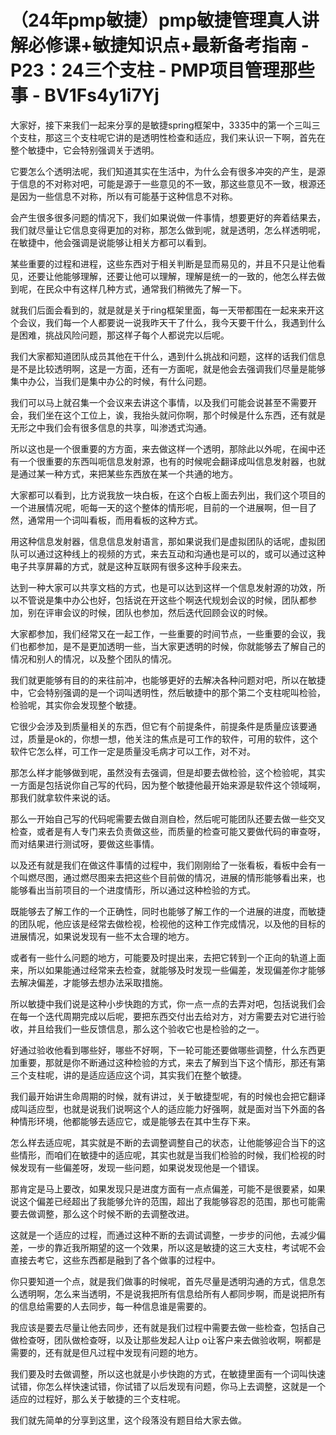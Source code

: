 # （24年pmp敏捷）pmp敏捷管理真人讲解必修课+敏捷知识点+最新备考指南 - P23：24三个支柱 - PMP项目管理那些事 - BV1Fs4y1i7Yj

大家好，接下来我们一起来分享的是敏捷spring框架中，3335中的第一个三叫三个支柱，那这三个支柱呢它讲的是透明性检查和适应，我们来认识一下啊，首先在整个敏捷中，它会特别强调关于透明。

它要怎么个透明法呢，我们知道其实在生活中，为什么会有很多冲突的产生，是源于信息的不对称对吧，可能是源于一些意见的不一致，那这些意见不一致，根源还是因为一些信息不对称，所以有可能基于这种信息不对称。

会产生很多很多问题的情况下，我们如果说做一件事情，想要更好的奔着结果去，我们就尽量让它信息变得更加的对称，那怎么做到呢，就是透明，怎么样透明呢，在敏捷中，他会强调是说能够让相关方都可以看到。

某些重要的过程和进程，这些东西对于相关判断是显而易见的，并且不只是让他看见，还要让他能够理解，还要让他可以理解，理解是统一的一致的，他怎么样去做到呢，在民众中有这样几种方式，通常我们稍微先了解一下。

就我们后面会看到的，就是就是关于ring框架里面，每一天带都围在一起来来开这个会议，我们每一个人都要说一说我昨天干了什么，我今天要干什么，我遇到什么是困难，挑战风险问题，那这样子每个人都说完以后呢。

我们大家都知道团队成员其他在干什么，遇到什么挑战和问题，这样的话我们信息是不是比较透明啊，这是一方面，还有一方面呢，就是他会去强调我们尽量是能够集中办公，当我们是集中办公的时候，有什么问题。

我们可以马上就召集一个会议来去讲这个事情，以及我们可能会说甚至不需要开会，我们坐在这个工位上，诶，我抬头就问你啊，那个时候是什么东西，还有就是无形之中我们会有很多信息的共享，叫渗透式沟通。

所以这也是一个很重要的方方面，来去做这样一个透明，那除此以外呢，在闽中还有一个很重要的东西叫呃信息发射源，也有的时候呢会翻译成叫信息发射器，也就是通过某一种方式，来把某些东西放在某一个共通的地方。

大家都可以看到，比方说我放一块白板，在这个白板上面去列出，我们这个项目的一个进展情况呢，呃每一天的这个整体的情形呢，目前的一个进展啊，但一目了然，通常用一个词叫看板，而用看板的这种方式。

用这种信息发射器，信息信息发射语言，那如果说我们是虚拟团队的话呢，虚拟团队可以通过这种线上的视频的方式，来去互动和沟通也是可以的，或可以通过这种电子共享屏幕的方式，就是这种互联网有很多这种手段来去。

达到一种大家可以共享文档的方式，也是可以达到这样一个信息发射源的功效，所以不管说是集中办公也好，包括说在开这些个啊迭代规划会议的时候，团队都参加，别在评审会议的时候，团队也参加，然后迭代回顾会议的时候。

大家都参加，我们经常又在一起工作，一些重要的时间节点，一些重要的会议，我们也都参加，是不是更加透明一些，当大家更透明的时候，你就能够去了解自己的情况和别人的情况，以及整个团队的情况。

我们就更能够有目的的来往前冲，也能够更好的去解决各种问题对吧，所以在敏捷中，它会特别强调的是一个词叫透明性，然后敏捷中的那个第二个支柱呢叫检验，检验呢，其实你会发现整个敏捷。

它很少会涉及到质量相关的东西，但它有个前提条件，前提条件是质量应该要通过，质量是ok的，你想一想，他关注的焦点是可工作的软件，可用的软件，这个软件它怎么样，可工作一定是质量没毛病才可以工作，对不对。

那怎么样才能够做到呢，虽然没有去强调，但是却要去做检验，这个检验呢，其实一方面是包括说你自己写的代码，因为整个敏捷他最开始来源是软件这个领域啊，那我们就拿软件来说的话。

那么一开始自己写的代码呢需要去做自测自检，然后呢可能团队还要去做一些交叉检查，或者是有人专门来去负责做这些，而质量的检查可能又要做代码的审查呀，而对结果进行测试呀，要做这些事情。

以及还有就是我们在做这件事情的过程中，我们刚刚给了一张看板，看板中会有一个叫燃尽图，通过燃尽图来去把这些个目前做的情况，进展的情形能够看出来，也能够看出当前项目的一个进度情形，所以通过这种检验的方式。

既能够去了解工作的一个正确性，同时也能够了解工作的一个进展的进度，而敏捷的团队呢，他应该是经常去做检视，检视他的这种工作完成情况，以及他的目标的进展情况，如果说发现有一些不太合理的地方。

或者有一些什么问题的地方，可能要及时提出来，去把它转到一个正向的轨道上面来，所以如果能通过经常来去检查，就能够及时发现一些偏差，发现偏差你才能够去解决偏差，才能够去想办法采取措施。

所以敏捷中我们说是这种小步快跑的方式，你一点一点的去弄对吧，包括说我们会在每一个迭代周期完成以后呢，要把东西交付出去给对方，对方需要去对它进行验收，并且给我们一些反馈信息，那么这个验收它也是检验的之一。

好通过验收他看到哪些好，哪些不好啊，下一轮可能还要做哪些调整，什么东西更加重要，那就是你不断通过这种检验的方式，来去了解到当下这个情形，那还有第三个支柱呢，讲的是适应适应这个词，其实我们在整个敏捷。

我们最开始讲生命周期的时候，就有讲过，关于敏捷型呢，有的时候也会把它翻译成叫适应型，也就是说我们说啊这个人的适应能力好强啊，就是面对当下外面的各种情形环境，他都能够去适应它，或是能够去在其中生存下来。

怎么样去适应呢，其实就是不断的去调整调整自己的状态，让他能够迎合当下的这些情形，而咱们在敏捷中的适应呢，其实也就是当我们检验的时候，我们检视的时候发现有一些偏差呀，发现一些问题，如果说发现他是一个错误。

那肯定是马上要改，如果发现只是进度方面有一点点偏差，可能不是很要紧，如果说这个偏差已经超出了我能够允许的范围，超出了我能够容忍的范围，那也可能需要去做调整，那么这个时候不断的去调整改进。

这就是一个适应的过程，而通过这种不断的去调试调整，一步步的问他，去减少偏差，一步的靠近我所期望的这一个效果，所以这是敏捷的这三大支柱，考试呢不会直接去考它，这些东西都是融到了各个做事的过程中。

你只要知道一个点，就是我们做事的时候呢，首先尽量是透明沟通的方式，信息怎么透明啊，怎么来当透明，不是说我把所有信息给所有人都同步啊，而是说把所有的信息给需要的人去同步，每一种信息谁是需要的。

我应该是要去尽量让他去同步，还有就是我们过程中需要去做一些检查，包括自己做检查呀，团队做检查呀，以及让那些发起人让p o让客户来去做验收啊，啊都是需要的，还有就是但凡过程中发现有问题的地方。

我们要及时去做调整，所以这也就是小步快跑的方式，在敏捷里面有一个词叫快速试错，你怎么样快速试错，你试错了以后发现有问题，你马上去调整，这就是一个适应的过程好，那么关于敏捷的三个支柱呢。

我们就先简单的分享到这里，这个段落没有题目给大家去做。